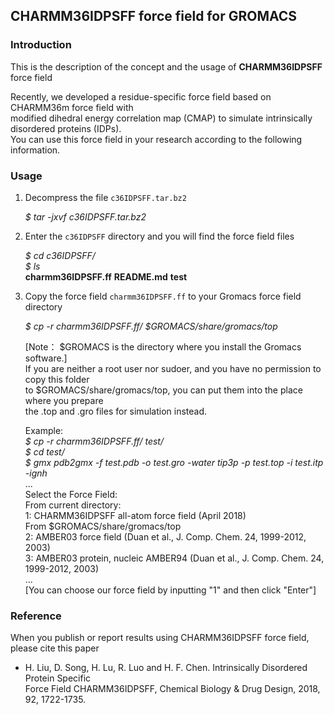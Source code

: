 ## CHARMM36IDPSFF force field for GROMACS

### Introduction
This is the description of the concept and the usage of **CHARMM36IDPSFF** force field

Recently, we developed a residue-specific force field based on CHARMM36m force field with  
modified dihedral energy correlation map (CMAP) to simulate intrinsically disordered proteins (IDPs).  
You can use this force field in your research according to the following information.

### Usage
1. Decompress the file `c36IDPSFF.tar.bz2`    
  
	*$ tar -jxvf c36IDPSFF.tar.bz2*

2. Enter the `c36IDPSFF` directory and you will find the force field files  
  
    *$ cd c36IDPSFF/*  
    *$ ls*  
	**charmm36IDPSFF.ff**  **README.md**  **test**  
 
3. Copy the force field `charmm36IDPSFF.ff` to your Gromacs force field directory  
  
	*$ cp -r charmm36IDPSFF.ff/ $GROMACS/share/gromacs/top*  
  
	[Note： $GROMACS is the directory where you install the Gromacs software.]  
	If you are neither a root user nor sudoer, and you have no permission to copy this folder  
	to $GROMACS/share/gromacs/top, you can put them into the place where you prepare  
	the .top and .gro files for simulation instead.  
  
	Example:  
    *$ cp -r charmm36IDPSFF.ff/ test/*  
    *$ cd test/*  
	  *$ gmx pdb2gmx -f test.pdb -o test.gro -water tip3p -p test.top -i test.itp -ignh*  
    ...  
    Select the Force Field:  
    From current directory:  
	1: CHARMM36IDPSFF all-atom force field (April 2018)  
    From $GROMACS/share/gromacs/top  
    2: AMBER03 force field (Duan et al., J. Comp. Chem. 24, 1999-2012, 2003)  
    3: AMBER03 protein, nucleic AMBER94 (Duan et al., J. Comp. Chem. 24, 1999-2012, 2003)  
    ...  
    [You can choose our force field by inputting "1" and then click "Enter"]  

### Reference  
When you publish or report results using CHARMM36IDPSFF force field, please cite this paper  

- H. Liu, D. Song, H. Lu, R. Luo and H. F. Chen. Intrinsically Disordered Protein Specific  
  Force Field CHARMM36IDPSFF, Chemical Biology & Drug Design, 2018, 92, 1722-1735.
  

